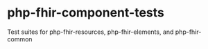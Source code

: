 # php-fhir-component-tests
Test suites for php-fhir-resources, php-fhir-elements, and php-fhir-common
